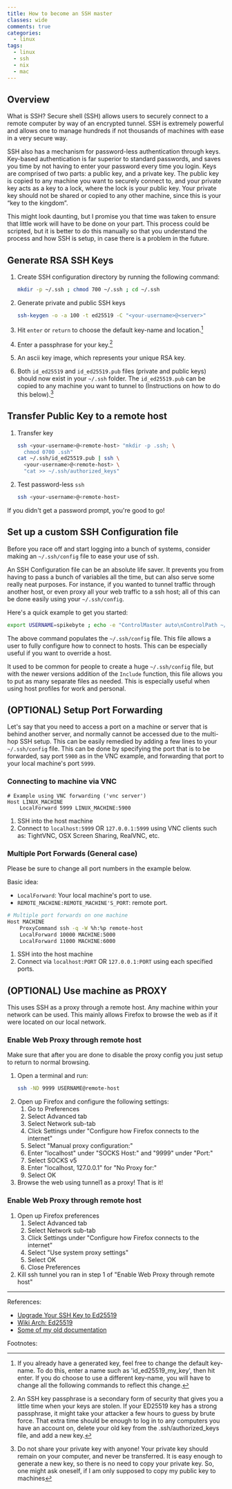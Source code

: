 ```yaml
---
title: How to become an SSH master
classes: wide
comments: true
categories:
  - linux
tags:
  - linux
  - ssh
  - nix
  - mac
---
```


## Overview

What is SSH? Secure shell (SSH) allows users to securely connect to a remote computer by way of an encrypted tunnel. SSH is extremely powerful and allows one to manage hundreds if not thousands of machines with ease in a very secure way.

SSH also has a mechanism for password-less authentication through keys. Key-based authentication is far superior to standard passwords, and saves you time by not having to enter your password every time you login. Keys are comprised of two parts: a public key, and a private key. The public key is copied to any machine you want to securely connect to, and your private key acts as a key to a lock, where the lock is your public key. Your private key should not be shared or copied to any other machine, since this is your “key to the kingdom”.

This might look daunting, but I promise you that time was taken to ensure that little work will have to be done on your part. This process could be scripted, but it is better to do this manually so that you understand the process and how SSH is setup, in case there is a problem in the future.

## Generate RSA SSH Keys

1. Create SSH configuration directory by running the following command:

    ``` bash
    mkdir -p ~/.ssh ; chmod 700 ~/.ssh ; cd ~/.ssh
    ```

2. Generate private and public SSH keys

    ``` bash
    ssh-keygen -o -a 100 -t ed25519 -C "<your-username>@<server>"
    ```

3. Hit `enter` or `return` to choose the default key-name and location.[^1]
4. Enter a passphrase for your key.[^2]
5. An ascii key image, which represents your unique RSA key.
6. Both `id_ed25519` and `id_ed25519.pub` files (private and public keys) should now exist in your `~/.ssh` folder. The `id_ed25519.pub` can be copied to any machine you want to tunnel to (Instructions on how to do this below).[^3]

## Transfer Public Key to a remote host

1. Transfer key

    ``` bash
    ssh <your-username>@<remote-host> "mkdir -p .ssh; \
      chmod 0700 .ssh"
    cat ~/.ssh/id_ed25519.pub | ssh \
      <your-username>@<remote-host> \
      "cat >> ~/.ssh/authorized_keys"
    ```
2. Test password-less `ssh`

    ``` bash
    ssh <your-username>@<remote-host>
    ```

If you didn't get a password prompt, you're good to go!

## Set up a custom SSH Configuration file

Before you race off and start logging into a bunch of systems, consider making an `~/.ssh/config` file to ease your use of ssh.

An SSH Configuration file can be an absolute life saver. It prevents you from having to pass a bunch of variables all the time, but can also serve some really neat purposes. For instance, if you wanted to tunnel traffic through another host, or even proxy all your web traffic to a ssh host; all of this can be done easily using your `~/.ssh/config`.

Here's a quick example to get you started:

```bash
export USERNAME=spikebyte ; echo -e "ControlMaster auto\nControlPath ~/.ssh/tmp/%h_%p_%r\n\nInclude ~/.ssh/config.d/*\n\nHost *\n  User $USERNAME\n\nForwardAgent yes" > ~/.ssh/config ; mkdir -p ~/.ssh/tmp/ ~/.ssh/config.d
```

The above command populates the `~/.ssh/config` file. This file allows a user to fully configure how to connect to hosts. This can be especially useful if you want to override a host.

It used to be common for people to create a huge `~/.ssh/config` file, but with the newer versions addition of the `Include` function, this file allows you to put as many separate files as needed. This is especially useful when using host profiles for work and personal.

## (OPTIONAL) Setup Port Forwarding

Let's say that you need to access a port on a machine or server that is behind another server, and normally cannot be accessed due to the multi-hop SSH setup. This can be easily remedied by adding a few lines to your `~/.ssh/config` file. This can be done by specifying the port that is to be forwarded, say port `5900` as in the VNC example, and forwarding that port to your local machine's port `5999`.

### Connecting to machine via VNC

```
# Example using VNC forwarding ('vnc server')
Host LINUX_MACHINE
	LocalForward 5999 LINUX_MACHINE:5900
```

1. SSH into the host machine
2. Connect to `localhost:5999` OR `127.0.0.1:5999` using VNC clients such as: TightVNC, OSX Screen Sharing, RealVNC, etc.

### Multiple Port Forwards (General case)

Please be sure to change all port numbers in the example below.

Basic idea:
  * `LocalForward`: Your local machine's port to use.
  * `REMOTE_MACHINE:REMOTE_MACHINE'S_PORT`: remote port.

``` bash
# Multiple port forwards on one machine
Host MACHINE
	ProxyCommand ssh -q -W %h:%p remote-host
	LocalForward 10000 MACHINE:5000
	LocalForward 11000 MACHINE:6000
```

1. SSH into the host machine
2. Connect via `localhost:PORT` OR `127.0.0.1:PORT` using each specified ports.

## (OPTIONAL) Use machine as PROXY

This uses SSH as a proxy through a remote host. Any machine within your network can be used. This mainly allows Firefox to browse the web as if it were located on our local network.

### Enable Web Proxy through remote host

Make sure that after you are done to disable the proxy config you just setup to return to normal browsing.

1. Open a terminal and run:
    ``` bash
    ssh -ND 9999 USERNAME@remote-host
    ```
2. Open up Firefox and configure the following settings:
    1. Go to Preferences
    2. Select Advanced tab
    3. Select Network sub-tab
    4. Click Settings under "Configure how Firefox connects to the internet"
    5. Select "Manual proxy configuration:"
    6. Enter "localhost" under "SOCKS Host:" and "9999" under "Port:"
    7. Select SOCKS v5
    8. Enter "localhost, 127.0.0.1" for "No Proxy for:"
    9. Select OK
3. Browse the web using tunnel1 as a proxy! That is it!

### Enable Web Proxy through remote host

1. Open up Firefox preferences
    1. Select Advanced tab
    2. Select Network sub-tab
    3. Click Settings under "Configure how Firefox connects to the internet"
    4. Select "Use system proxy settings"
    5. Select OK
    6. Close Preferences
2. Kill ssh tunnel you ran in step 1 of "Enable Web Proxy through remote host"
---

References:

* [Upgrade Your SSH Key to Ed25519](https://medium.com/risan/upgrade-your-ssh-key-to-ed25519-c6e8d60d3c54#:~:text=Some%20Ed25519%20Benefits&text=It's%20the%20EdDSA%20implementation%20using,key%20algorithm%20for%20SSH%20key.)
* [Wiki Arch: Ed25519](https://wiki.archlinux.org/index.php/SSH_keys#Ed25519)
* [Some of my old documentation](http://wiki.sista.arizona.edu/doku.php?id=information:ssh-tunnel)

Footnotes:

[^1]: If you already have a generated key, feel free to change the default key-name. To do this, enter a name such as 'id_ed25519_my_key', then hit enter. If you do choose to use a different key-name, you will have to change all the following commands to reflect this change.
[^2]: An SSH key passphrase is a secondary form of security that gives you a little time when your keys are stolen. If your ED25519 key has a strong passphrase, it might take your attacker a few hours to guess by brute force. That extra time should be enough to log in to any computers you have an account on, delete your old key from the .ssh/authorized_keys file, and add a new key.
[^3]: Do not share your private key with anyone! Your private key should remain on your computer, and never be transferred. It is easy enough to generate a new key, so there is no need to copy your private key. So, one might ask oneself, if I am only supposed to copy my public key to machines
